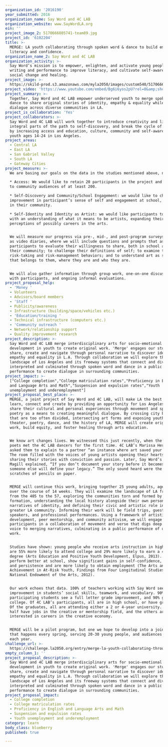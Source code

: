 ```yaml
---
organization_id: '2016190'
year_submitted: 2016
organization_name: Say Word and 4C LAB
organization_website: www.SayWordLA.org
ein: ''
project_image_2: 5170666805741-team89.jpg
project_id: '6102204'
title: >-
  MERGE: LA youth collaborating through spoken word & dance to build empathy,
  literacy and confidence.
organization_name_2: Say Word and 4C LAB
organization_activity: >-
  Say Word’s mission is to empower, enlighten, and activate young people through
  writing and performance to improve literacy, and cultivate self-awareness,
  social change and healing.
project_image: >-
  https://skild-prod.s3.amazonaws.com/myla2050/images/custom540/5170666805741-team89.jpg
project_video: 'https://www.youtube.com/embed/Bg6i6yos2pU?rel=0&amp;showinfo=0'
project_summary: >-
  Together, Say Word and 4C LAB empower underserved youth to merge spoken word &
  dance to share original stories of identity, empathy & equality while sparking
  dialogue across diverse communities in LA.
project_is_collaboration: 'Yes'
project_collaborators: >-
  Say Word and 4C LAB will work together to introduce creativity and literacy as
  integral parts of the path to self-discovery, and break the cycle of apathy 
  by increasing access and education, culture, community and self-awareness for
  youth ages 14-24 in Los Angeles.
project_areas:
  - Central LA
  - East LA
  - San Gabriel Valley
  - South LA
  - Gateway Cities
project_measure: >-
  We are basing our goals on the data in the studies mentioned above, namely: 

  * Access: We would like to retain 20 participants in the project and perform
  to community audiences of at least 200.

  * Self-Discovery and Community/School Engagement: we would like to chart
  improvement in participant’s sense of self and engagement at school, home and
  in their community. 

  * Self-Identity and Identity as Artist: we would like participants to emerge
  with an understanding of what it means to be artists, expanding their
  perceptions of possibly careers in the arts.


  We will measure our progress via pre-, mid-, and post-program surveys, as well
  as video diaries, where we will include questions and prompts that ask
  participants to evaluate their willingness to share, both in school and within
  their community; to challenge their definitions of self; to examine their
  risk-taking and risk-management behaviors; and to understand art as something
  that belongs to them, where they are and who they are.  


  We will also gather information through group work, one-on-one discussions
  with participants, and ongoing informal evaluations.
project_proposal_help:
  - 'Money '
  - Volunteers
  - Advisors/board members
  - 'Staff '
  - Publicity/awareness
  - Infrastructure (building/space/vehicles etc.)
  - 'Education/training '
  - Technical infrastructure (computers etc.)
  - 'Community outreach '
  - Network/relationship support
  - Quality improvement research
project_description: >-
  Say Word and 4C LAB merge interdisciplinary arts for socio-emotional
  development in youth to create original work. 'Merge' engages our students to
  share, create and navigate through personal narrative to discover identity,
  empathy and equality in L.A. Through collaboration we will explore the
  landscape of Los Angeles and its freeway systems that connect and divide us
  interpreted and culminated through spoken word and dance in a public
  performance to create dialogue in surrounding communities.
project_impact: >-
  ["College completion","College matriculation rates","Proficiency in English
  and Language Arts and Math","Suspension and expulsion rates","Youth
  unemployment and underemployment"]
project_proposal_best_place: >-
  MERGE, a joint project of Say Word and 4C LAB, will make LA the best place to
  learn, connect and create by providing an opportunity for Los Angeles youth to
  share their cultural and personal experiences through movement and spoken word
  poetry as a means to creating meaningful dialogue. By crossing city borders
  that are too often divided, intersecting art forms and exposing youth to live
  theater, poetry, dance, and the history of LA, MERGE will create original
  work, build equity, and foster healing through arts education. 


  We know art changes lives. We witnessed this just recently, when the Say Word
  poets met the 4C LAB dancers for the first time. 4C LAB’s Marissa Herrera
  asked them to explain to a partner “an instance where art saved your life?”
  The room filled with the voices of young artists opening their hearts and
  sharing their stories with conviction and passion. Later, Say Word’s Kat
  Magill explained, “If you don’t document your story before it becomes history,
  someone else will define your legacy.” The only sound heard were the urgent
  scratches of pencils on paper. 


  MERGE will continue this work, bringing together 25 young adults, ages 14-24,
  over the course of 14 weeks. They will examine the landscape of LA freeways,
  from the 405 to the 57, exploring the communities torn and formed by their
  formation, understanding the local history alongside their own personal
  narratives of identity, and defining their civic and artistic role in the
  greater LA community. Informing their work will be field trips, guest
  speakers, and professional performances. Using a framework of artistic
  development, peer mentorship, and community activism, we will engage
  participants in a collaboration of movement and verse that digs deep to give
  voice to merging narratives, culminating in a public performance of original
  work. 


  Studies have shown: young people who receive arts instruction in high school
  are 55% more likely to attend college and 29% more likely to earn a 4-year
  degree (Arts Education and Positive Youth Development, Elpus, 2013). They
  perform better at school, show significant gains in self-confidence, tolerance
  and persistence and are more likely to obtain employment (The Arts and
  Achievement in At-Risk Youth, Findings from Four Longitudinal Studies,
  National Endowment of the Arts, 2012).


  Our work echoes that data. 100% of teachers working with Say Word see
  improvement in students’ social skills, teamwork, and vocabulary. 90% of
  participating students see a full letter grade improvement, and 90% go on to
  college. Of 4C LAB’s participants, all are in high school, or have graduated.
  Of the graduates, all are attending either a 2 or 4-year university. Nearly
  half have jobs in the creative or mentorship field, and the others are
  interested in careers in the creative economy. 


  MERGE will be a pilot program, but one we hope to develop into a joint program
  that happens every spring, serving 20-30 young people, and audiences of 200+,
  each year.
challenge_url: >-
  https://challenge.la2050.org/entry/merge-la-youth-collaborating-through-spoken-word-dance-to-build-empathy-literacy-and-confidence
empty_column_1: ''
project_proposal_description: >-
  Say Word and 4C LAB merge interdisciplinary arts for socio-emotional
  development in youth to create original work. 'Merge' engages our students to
  share, create and navigate through personal narrative to discover identity,
  empathy and equality in L.A. Through collaboration we will explore the
  landscape of Los Angeles and its freeway systems that connect and divide us
  interpreted and culminated through spoken word and dance in a public
  performance to create dialogue in surrounding communities.
project_proposal_impact:
  - College completion
  - College matriculation rates
  - Proficiency in English and Language Arts and Math
  - Suspension and expulsion rates
  - Youth unemployment and underemployment
category: learn
body_class: blueberry
published: true

---
```

